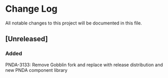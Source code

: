 # Change Log
All notable changes to this project will be documented in this file.

## [Unreleased]
### Added
PNDA-3133: Remove Gobblin fork and replace with release distribution and new PNDA component library
